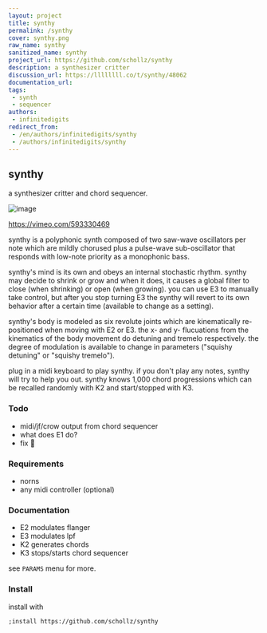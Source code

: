 ```yaml
---
layout: project
title: synthy
permalink: /synthy
cover: synthy.png
raw_name: synthy
sanitized_name: synthy
project_url: https://github.com/schollz/synthy
description: a synthesizer critter
discussion_url: https://llllllll.co/t/synthy/48062
documentation_url: 
tags:
 - synth
 - sequencer
authors:
 - infinitedigits
redirect_from:
 - /en/authors/infinitedigits/synthy
 - /authors/infinitedigits/synthy
---
```

## synthy

a synthesizer critter and chord sequencer.

![image](https://user-images.githubusercontent.com/6550035/131072123-00275007-b08a-470a-85d5-a0cee8179c21.gif)

https://vimeo.com/593330469

synthy is a polyphonic synth composed of two saw-wave oscillators per note which are mildly chorused plus a pulse-wave sub-oscillator that responds with low-note priority as a monophonic bass. 

synthy's mind is its own and obeys an internal stochastic rhythm. synthy may decide to shrink or grow and when it does, it causes a global filter to close (when shrinking) or open (when growing). you can use E3 to manually take control, but after you stop turning E3 the synthy will revert to its own behavior after a certain time (available to change as a setting). 

synthy's body is modeled as six revolute joints which are kinematically re-positioned when moving with E2 or E3. the x- and y- flucuations from the kinematics of the body movement do detuning and tremelo respectively. the degree of modulation is available to change in parameters ("squishy detuning" or "squishy tremelo"). 

plug in a midi keyboard to play synthy. if you don't play any notes, synthy will try to help you out. synthy knows 1,000 chord progressions which can be recalled randomly with K2 and start/stopped with K3.

### Todo

- midi/jf/crow output from chord sequencer
- what does E1 do?
- fix :bug: 

### Requirements

- norns
- any midi controller (optional)

### Documentation

- E2 modulates flanger
- E3 modulates lpf
- K2 generates chords
- K3 stops/starts chord sequencer

see `PARAMS` menu for more.

### Install

install with 

```
;install https://github.com/schollz/synthy
```